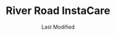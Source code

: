 ---
layout: location-page
date: Last Modified
description: "Local COVID-19 testing is available at River Road InstaCare in St. George, Utah, USA."
permalink: "locations/utah/st-george/river-road-instacare/"
tags:
  - locations
  - utah
title: River Road InstaCare
state: Utah
stateAbbr: UT
hood: "St. George"
address: "577 S River Rd"
city: "St. George"
zip: "84790"
mapUrl: "http://maps.apple.com/?q=River+Road+InstaCare&address=577+S+River+Rd,St+George,Utah,84790"
locationType: Drive-thru
phone: "435-688-6300"
website: "https://intermountainhealthcare.org/locations/river-road-clinic/"
onlineBooking: undefined
closed: undefined
closedUpdate: April 16th, 2020
notes: "Requires phone screen."
days: Everyday
hours: 9AM-5PM
ctaMessage: Learn more
ctaUrl: "https://intermountainhealthcare.org/locations/river-road-clinic/"
---